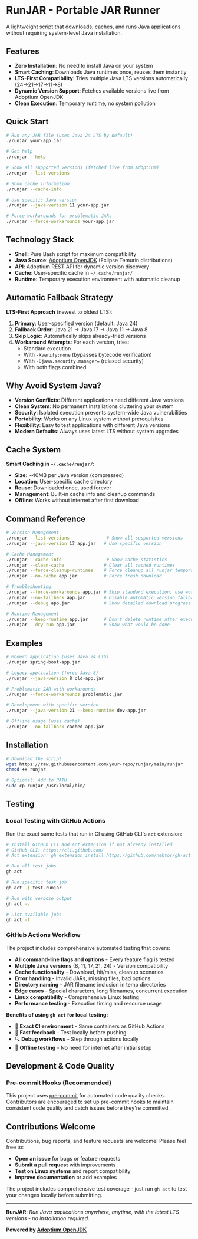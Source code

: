 # RunJAR - Portable JAR Runner

A lightweight script that downloads, caches, and runs Java applications without requiring system-level Java installation.

## Features

- **Zero Installation**: No need to install Java on your system
- **Smart Caching**: Downloads Java runtimes once, reuses them instantly
- **LTS-First Compatibility**: Tries multiple Java LTS versions automatically (24→21→17→11→8)
- **Dynamic Version Support**: Fetches available versions live from Adoptium OpenJDK
- **Clean Execution**: Temporary runtime, no system pollution

## Quick Start

```bash
# Run any JAR file (uses Java 24 LTS by default)
./runjar your-app.jar

# Get help
./runjar --help

# Show all supported versions (fetched live from Adoptium)
./runjar --list-versions

# Show cache information
./runjar --cache-info

# Use specific Java version
./runjar --java-version 11 your-app.jar

# Force workarounds for problematic JARs
./runjar --force-workarounds your-app.jar
```

## Technology Stack

- **Shell**: Pure Bash script for maximum compatibility
- **Java Source**: [Adoptium OpenJDK](https://adoptium.net/) (Eclipse Temurin distributions)
- **API**: Adoptium REST API for dynamic version discovery
- **Cache**: User-specific cache in `~/.cache/runjar/`
- **Runtime**: Temporary execution environment with automatic cleanup

## Automatic Fallback Strategy

**LTS-First Approach** (newest to oldest LTS):

1. **Primary**: User-specified version (default: Java 24)
2. **Fallback Order**: Java 21 → Java 17 → Java 11 → Java 8
3. **Skip Logic**: Automatically skips already-tried versions
4. **Workaround Attempts**: For each version, tries:
   - Standard execution
   - With `-Xverify:none` (bypasses bytecode verification)
   - With `-Djava.security.manager=` (relaxed security)
   - With both flags combined

## Why Avoid System Java?

- **Version Conflicts**: Different applications need different Java versions
- **Clean System**: No permanent installations cluttering your system
- **Security**: Isolated execution prevents system-wide Java vulnerabilities
- **Portability**: Works on any Linux system without prerequisites
- **Flexibility**: Easy to test applications with different Java versions
- **Modern Defaults**: Always uses latest LTS without system upgrades

## Cache System

**Smart Caching in `~/.cache/runjar/`:**

- **Size**: ~40MB per Java version (compressed)
- **Location**: User-specific cache directory
- **Reuse**: Downloaded once, used forever
- **Management**: Built-in cache info and cleanup commands
- **Offline**: Works without internet after first download

## Command Reference

```bash
# Version Management
./runjar --list-versions              # Show all supported versions
./runjar --java-version 17 app.jar   # Use specific version

# Cache Management
./runjar --cache-info                 # Show cache statistics
./runjar --clean-cache               # Clear all cached runtimes
./runjar --force-cleanup-runtimes    # Force cleanup all runjar temporary directories
./runjar --no-cache app.jar          # Force fresh download

# Troubleshooting
./runjar --force-workarounds app.jar # Skip standard execution, use workarounds
./runjar --no-fallback app.jar       # Disable automatic version fallback
./runjar --debug app.jar             # Show detailed download progress

# Runtime Management
./runjar --keep-runtime app.jar      # Don't delete runtime after execution
./runjar --dry-run app.jar           # Show what would be done
```

## Examples

```bash
# Modern application (uses Java 24 LTS)
./runjar spring-boot-app.jar

# Legacy application (force Java 8)
./runjar --java-version 8 old-app.jar

# Problematic JAR with workarounds
./runjar --force-workarounds problematic.jar

# Development with specific version
./runjar --java-version 21 --keep-runtime dev-app.jar

# Offline usage (uses cache)
./runjar --no-fallback cached-app.jar
```

## Installation

```bash
# Download the script
wget https://raw.githubusercontent.com/your-repo/runjar/main/runjar
chmod +x runjar

# Optional: Add to PATH
sudo cp runjar /usr/local/bin/
```

## Testing

### Local Testing with GitHub Actions

Run the exact same tests that run in CI using GitHub CLI's `act` extension:

```bash
# Install GitHub CLI and act extension if not already installed
# GitHub CLI: https://cli.github.com/
# Act extension: gh extension install https://github.com/nektos/gh-act

# Run all test jobs
gh act

# Run specific test job
gh act -j test-runjar

# Run with verbose output
gh act -v

# List available jobs
gh act -l
```

### GitHub Actions Workflow

The project includes comprehensive automated testing that covers:

- **All command-line flags and options** - Every feature flag is tested
- **Multiple Java versions** (8, 11, 17, 21, 24) - Version compatibility
- **Cache functionality** - Download, hit/miss, cleanup scenarios
- **Error handling** - Invalid JARs, missing files, bad options
- **Directory naming** - JAR filename inclusion in temp directories
- **Edge cases** - Special characters, long filenames, concurrent execution
- **Linux compatibility** - Comprehensive Linux testing
- **Performance testing** - Execution timing and resource usage

**Benefits of using `gh act` for local testing:**

- 🎯 **Exact CI environment** - Same containers as GitHub Actions
- 🚀 **Fast feedback** - Test locally before pushing
- 🔍 **Debug workflows** - Step through actions locally
- 💾 **Offline testing** - No need for internet after initial setup

## Development & Code Quality

### Pre-commit Hooks (Recommended)

This project uses [pre-commit](https://pre-commit.com/) for automated code quality checks. Contributors are
encouraged to set up pre-commit hooks to maintain consistent code quality and catch issues before they're committed.

## Contributions Welcome

Contributions, bug reports, and feature requests are welcome! Please feel free to:

- **Open an issue** for bugs or feature requests
- **Submit a pull request** with improvements
- **Test on Linux systems** and report compatibility
- **Improve documentation** or add examples

The project includes comprehensive test coverage - just run `gh act` to test your changes locally before submitting.

---

**RunJAR**: *Run Java applications anywhere, anytime, with the latest LTS versions - no installation required.*

**Powered by [Adoptium OpenJDK](https://adoptium.net/)**
